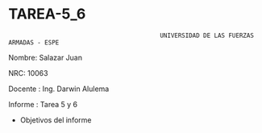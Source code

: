 # TAREA-5_6

                                              UNIVERSIDAD DE LAS FUERZAS ARMADAS - ESPE
Nombre: Salazar Juan

NRC: 10063

Docente : Ing. Darwin Alulema

Informe : Tarea 5 y 6

* Objetivos del informe
